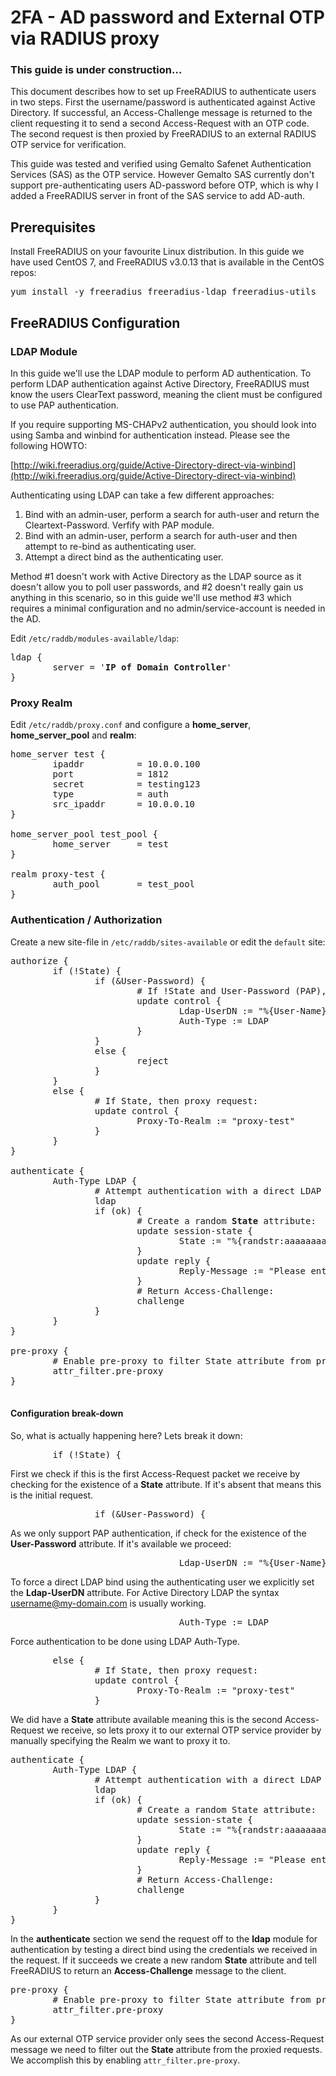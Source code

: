 # 2FA - AD password and External OTP via RADIUS proxy

### This guide is under construction...

This document describes how to set up FreeRADIUS to authenticate users in two steps. First the username/password is authenticated against Active Directory. If successful, an Access-Challenge message is returned to the client requesting it to send a second Access-Request with an OTP code. The second request is then proxied by FreeRADIUS to an external RADIUS OTP service for verification.

This guide was tested and verified using Gemalto Safenet Authentication Services (SAS) as the OTP service. However Gemalto SAS currently don't support pre-authenticating users AD-password before OTP, which is why I added a FreeRADIUS server in front of the SAS service to add AD-auth.

## Prerequisites

Install FreeRADIUS on your favourite Linux distribution. In this guide we have used CentOS 7, and FreeRADIUS v3.0.13 that is available in the CentOS repos:

<pre>
yum install -y freeradius freeradius-ldap freeradius-utils
</pre>

## FreeRADIUS Configuration

### LDAP Module

In this guide we'll use the LDAP module to perform AD authentication. To perform LDAP authentication against Active Directory, FreeRADIUS must know the users ClearText password, meaning the client must be configured to use PAP authentication. 

If you require supporting MS-CHAPv2 authentication, you should look into using Samba and winbind for authentication instead. Please see the following HOWTO:

[http://wiki.freeradius.org/guide/Active-Directory-direct-via-winbind](http://wiki.freeradius.org/guide/Active-Directory-direct-via-winbind)

Authenticating using LDAP can take a few different approaches:

1. Bind with an admin-user, perform a search for auth-user and return the Cleartext-Password. Verfify with PAP module.
2. Bind with an admin-user, perform a search for auth-user and then attempt to re-bind as authenticating user.
3. Attempt a direct bind as the authenticating user.

Method #1 doesn't work with Active Directory as the LDAP source as it doesn't allow you to poll user passwords, and #2 doesn't really gain us anything in this scenario, so in this guide we'll use method #3 which requires a minimal configuration and no admin/service-account is needed in the AD.

Edit `/etc/raddb/modules-available/ldap`:

<pre>
ldap {
        server = '<b>IP of Domain Controller</b>'
}
</pre>

### Proxy Realm

Edit `/etc/raddb/proxy.conf` and configure a <b>home_server</b>, <b>home_server_pool</b> and <b>realm</b>:

<pre>
home_server test {
        ipaddr          = 10.0.0.100
        port            = 1812
        secret          = testing123
        type            = auth
        src_ipaddr      = 10.0.0.10
}

home_server_pool test_pool {
        home_server     = test
}

realm proxy-test {
        auth_pool       = test_pool
}
</pre>

### Authentication / Authorization

Create a new site-file in `/etc/raddb/sites-available` or edit the `default` site:

<pre>
authorize {
        if (!State) {
                if (&User-Password) {
                        # If !State and User-Password (PAP), then force LDAP:
                        update control {
                                Ldap-UserDN := "%{User-Name}@my-domain.com"
                                Auth-Type := LDAP
                        }
                }
                else {
                        reject
                }
        }
        else {
                # If State, then proxy request:
                update control {
                        Proxy-To-Realm := "proxy-test"
                }
        }
}

authenticate {
        Auth-Type LDAP {
                # Attempt authentication with a direct LDAP bind:
                ldap
                if (ok) {
                        # Create a random <b>State</b> attribute:
                        update session-state {
                                State := "%{randstr:aaaaaaaaaaaaaaaa}"
                        }
                        update reply {
                                Reply-Message := "Please enter OTP"
                        }
                        # Return Access-Challenge:
                        challenge
                }
        }
}

pre-proxy {
        # Enable pre-proxy to filter State attribute from proxied requests:
        attr_filter.pre-proxy
}

</pre>

#### Configuration break-down

So, what is actually happening here? Lets break it down:

<pre>
        if (!State) {
</pre>

First we check if this is the first Access-Request packet we receive by checking for the existence of a <b>State</b> attribute. If it's absent that means this is the initial request.

<pre>
                if (&User-Password) {
</pre>

As we only support PAP authentication, if check for the existence of the <b>User-Password</b> attribute. If it's available we proceed:

<pre>
                                Ldap-UserDN := "%{User-Name}@my-domain.com"
</pre>

To force a direct LDAP bind using the authenticating user we explicitly set the <b>Ldap-UserDN</b> attribute. For Active Directory LDAP the syntax username@my-domain.com is usually working.

<pre>
                                Auth-Type := LDAP
</pre>

Force authentication to be done using LDAP Auth-Type.

<pre>
        else {
                # If State, then proxy request:
                update control {
                        Proxy-To-Realm := "proxy-test"
                }
</pre>

We did have a <b>State</b> attribute available meaning this is the second Access-Request we receive, so lets proxy it to our external OTP service provider by manually specifying the Realm we want to proxy it to.

<pre>
authenticate {
        Auth-Type LDAP {
                # Attempt authentication with a direct LDAP bind:
                ldap
                if (ok) {
                        # Create a random State attribute:
                        update session-state {
                                State := "%{randstr:aaaaaaaaaaaaaaaa}"
                        }
                        update reply {
                                Reply-Message := "Please enter OTP"
                        }
                        # Return Access-Challenge:
                        challenge
                }
        }
}
</pre>

In the <b>authenticate</b> section we send the request off to the <b>ldap</b> module for authentication by testing a direct bind using the credentials we received in the request. If it succeeds we create a new random <b>State</b> attribute and tell FreeRADIUS to return an <b>Access-Challenge</b> message to the client.

<pre>
pre-proxy {
        # Enable pre-proxy to filter State attribute from proxied requests:
        attr_filter.pre-proxy
}
</pre>

As our external OTP service provider only sees the second Access-Request message we need to filter out the <b>State</b> attribute from the proxied requests. We accomplish this by enabling `attr_filter.pre-proxy`.
